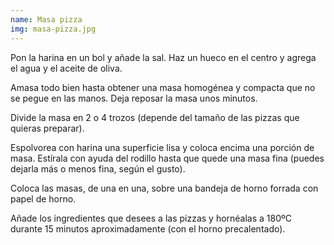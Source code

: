 ```yaml
---
name: Masa pizza
img: masa-pizza.jpg
---
```


Pon la harina en un bol y añade la sal. Haz un hueco en el centro y agrega el agua y el aceite de oliva.

Amasa todo bien hasta obtener una masa homogénea y compacta que no se pegue en las manos. Deja reposar la masa unos minutos.

Divide la masa en 2 o 4 trozos (depende del tamaño de las pizzas que quieras preparar).

Espolvorea con harina una superficie lisa y coloca encima una porción de masa. Estírala con ayuda del rodillo hasta que quede una masa fina (puedes dejarla más o menos fina, según el gusto).

Coloca las masas, de una en una, sobre una bandeja de horno forrada con papel de horno.

Añade los ingredientes que desees a las pizzas y hornéalas a 180ºC durante 15 minutos aproximadamente (con el horno precalentado).

